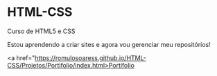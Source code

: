 # HTML-CSS
 Curso de HTML5 e CSS

 Estou aprendendo a criar sites e agora vou gerenciar meu repositórios!

 <a href="https://romulosoaress.github.io/HTML-CSS/Projetos/Portifolio/index.html>Portifolio</a>
